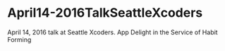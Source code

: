 # April14-2016TalkSeattleXcoders
April 14, 2016 talk at Seattle Xcoders. App Delight in the Service of Habit Forming
